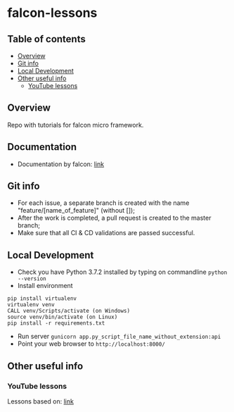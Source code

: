 # falcon-lessons

## Table of contents
- [Overview](#Overview)
- [Git info](#Git-info)
- [Local Development](#Local-Development)
- [Other useful info](#Other-useful-info)
	- [YouTube lessons](#YouTube-lessons)

## Overview
Repo with tutorials for falcon micro framework. 

## Documentation
* Documentation by falcon: [link](https://falconframework.org/)

## Git info
* For each issue, a separate branch is created with the name "feature/[name_of_feature]" (without []);
* After the work is completed, a pull request is created to the master branch;
* Make sure that all CI & CD validations are passed successful.

## Local Development
* Check you have Python 3.7.2 installed by typing on commandline `python --version`
* Install environment
```
pip install virtualenv
virtualenv venv
CALL venv/Scripts/activate (on Windows)
source venv/bin/activate (on Linux)
pip install -r requirements.txt
```
* Run server `gunicorn app.py_script_file_name_without_extension:api`
* Point your web browser to `http://localhost:8000/`

## Other useful info

### YouTube lessons
Lessons based on: [link](https://www.youtube.com/watch?v=vHbdyL9aZ-M&list=PLLhEJK7fQIxBzJtrjyVDu6RGhSCTmo5rH&index=1)

